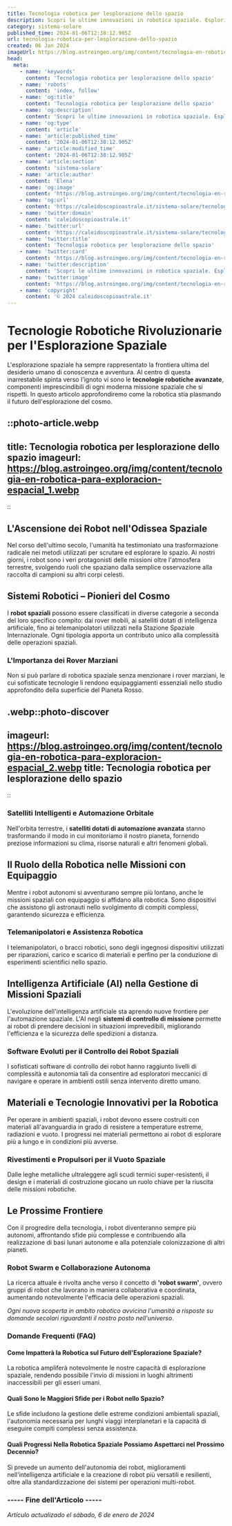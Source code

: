 ```yaml
---
title: Tecnologia robotica per lesplorazione dello spazio
description: Scopri le ultime innovazioni in robotica spaziale. Esploriamo come la tecnologia robotica sta rivoluzionando lesplorazione spaziale.
category: sistema-solare
published_time: 2024-01-06T12:38:12.905Z
url: tecnologia-robotica-per-lesplorazione-dello-spazio
created: 06 Jan 2024
imageUrl: https://blog.astroingeo.org/img/content/tecnologia-en-robotica-para-exploracion-espacial_1.webp
head:
  meta:
    - name: 'keywords'
      content: 'Tecnologia robotica per lesplorazione dello spazio'
    - name: 'robots'
      content: 'index, follow'
    - name: 'og:title'
      content: 'Tecnologia robotica per lesplorazione dello spazio'
    - name: 'og:description'
      content: 'Scopri le ultime innovazioni in robotica spaziale. Esploriamo come la tecnologia robotica sta rivoluzionando lesplorazione spaziale.'
    - name: 'og:type'
      content: 'article'
    - name: 'article:published_time'
      content: '2024-01-06T12:38:12.905Z'
    - name: 'article:modified_time'
      content: '2024-01-06T12:38:12.905Z'
    - name: 'article:section'
      content: 'sistema-solare'
    - name: 'article:author'
      content: 'Elena'
    - name: 'og:image'
      content: 'https://blog.astroingeo.org/img/content/tecnologia-en-robotica-para-exploracion-espacial_1.webp'
    - name: 'og:url'
      content: 'https://caleidoscopioastrale.it/sistema-solare/tecnologia-robotica-per-lesplorazione-dello-spazio'
    - name: 'twitter:domain'
      content: 'caleidoscopioastrale.it'
    - name: 'twitter:url'
      content: 'https://caleidoscopioastrale.it/sistema-solare/tecnologia-robotica-per-lesplorazione-dello-spazio'
    - name: 'twitter:title'
      content: 'Tecnologia robotica per lesplorazione dello spazio'
    - name: 'twitter:card'
      content: 'https://blog.astroingeo.org/img/content/tecnologia-en-robotica-para-exploracion-espacial_1.webp'
    - name: 'twitter:description'
      content: 'Scopri le ultime innovazioni in robotica spaziale. Esploriamo come la tecnologia robotica sta rivoluzionando lesplorazione spaziale.'
    - name: 'twitter:image'
      content: 'https://blog.astroingeo.org/img/content/tecnologia-en-robotica-para-exploracion-espacial_1.webp'
    - name: 'copyright'
      content: '© 2024 caleidoscopioastrale.it'
---
```

# Tecnologie Robotiche Rivoluzionarie per l'Esplorazione Spaziale

L'esplorazione spaziale ha sempre rappresentato la frontiera ultima del desiderio umano di conoscenza e avventura. Al centro di questa inarrestabile spinta verso l'ignoto vi sono le **tecnologie robotiche avanzate**, componenti imprescindibili di ogni moderna missione spaziale che si rispetti. In questo articolo approfondiremo come la robotica stia plasmando il futuro dell'esplorazione del cosmo.

::photo-article.webp
---
title: Tecnologia robotica per lesplorazione dello spazio
imageurl: https://blog.astroingeo.org/img/content/tecnologia-en-robotica-para-exploracion-espacial_1.webp
---
::

## L'Ascensione dei Robot nell'Odissea Spaziale

Nel corso dell'ultimo secolo, l'umanità ha testimoniato una trasformazione radicale nei metodi utilizzati per scrutare ed esplorare lo spazio. Ai nostri giorni, i robot sono i veri protagonisti delle missioni oltre l'atmosfera terrestre, svolgendo ruoli che spaziano dalla semplice osservazione alla raccolta di campioni su altri corpi celesti.

## Sistemi Robotici – Pionieri del Cosmo

I **robot spaziali** possono essere classificati in diverse categorie a seconda del loro specifico compito: dai rover mobili, ai satelliti dotati di intelligenza artificiale, fino ai telemanipolatori utilizzati nella Stazione Spaziale Internazionale. Ogni tipologia apporta un contributo unico alla complessità delle operazioni spaziali.

### L'Importanza dei Rover Marziani

Non si può parlare di robotica spaziale senza menzionare i rover marziani, le cui sofisticate tecnologie li rendono equipaggiamenti essenziali nello studio approfondito della superficie del Pianeta Rosso.

.webp::photo-discover
---
imageurl: https://blog.astroingeo.org/img/content/tecnologia-en-robotica-para-exploracion-espacial_2.webp
title: Tecnologia robotica per lesplorazione dello spazio
---
::

### Satelliti Intelligenti e Automazione Orbitale

Nell'orbita terrestre, i **satelliti dotati di automazione avanzata** stanno trasformando il modo in cui monitoriamo il nostro pianeta, fornendo preziose informazioni su clima, risorse naturali e altri fenomeni globali.

## Il Ruolo della Robotica nelle Missioni con Equipaggio

Mentre i robot autonomi si avventurano sempre più lontano, anche le missioni spaziali con equipaggio si affidano alla robotica. Sono dispositivi che assistono gli astronauti nello svolgimento di compiti complessi, garantendo sicurezza e efficienza.

### Telemanipolatori e Assistenza Robotica

I telemanipolatori, o bracci robotici, sono degli ingegnosi dispositivi utilizzati per riparazioni, carico e scarico di materiali e perfino per la conduzione di esperimenti scientifici nello spazio.

## Intelligenza Artificiale (AI) nella Gestione di Missioni Spaziali

L'evoluzione dell'intelligenza artificiale sta aprendo nuove frontiere per l'automazione spaziale. L'AI negli **sistemi di controllo di missione** permette ai robot di prendere decisioni in situazioni imprevedibili, migliorando l'efficienza e la sicurezza delle spedizioni a distanza.

### Software Evoluti per il Controllo dei Robot Spaziali

I sofisticati software di controllo dei robot hanno raggiunto livelli di complessità e autonomia tali da consentire ad esploratori meccanici di navigare e operare in ambienti ostili senza intervento diretto umano.

## Materiali e Tecnologie Innovativi per la Robotica

Per operare in ambienti spaziali, i robot devono essere costruiti con materiali all'avanguardia in grado di resistere a temperature estreme, radiazioni e vuoto. I progressi nei materiali permettono ai robot di esplorare più a lungo e in condizioni più avverse.

### Rivestimenti e Propulsori per il Vuoto Spaziale

Dalle leghe metalliche ultraleggere agli scudi termici super-resistenti, il design e i materiali di costruzione giocano un ruolo chiave per la riuscita delle missioni robotiche.

## Le Prossime Frontiere

Con il progredire della tecnologia, i robot diventeranno sempre più autonomi, affrontando sfide più complesse e contribuendo alla realizzazione di basi lunari autonome e alla potenziale colonizzazione di altri pianeti.

### Robot Swarm e Collaborazione Autonoma

La ricerca attuale è rivolta anche verso il concetto di **'robot swarm'**, ovvero gruppi di robot che lavorano in maniera collaborativa e coordinata, aumentando notevolmente l'efficacia delle operazioni spaziali.

*_Ogni nuova scoperta in ambito robotico avvicina l'umanità a risposte su domande secolari riguardanti il nostro posto nell'universo._*

### Domande Frequenti (FAQ)

#### Come Impatterà la Robotica sul Futuro dell'Esplorazione Spaziale?
La robotica ampliferà notevolmente le nostre capacità di esplorazione spaziale, rendendo possibile l'invio di missioni in luoghi altrimenti inaccessibili per gli esseri umani.

#### Quali Sono le Maggiori Sfide per i Robot nello Spazio?
Le sfide includono la gestione delle estreme condizioni ambientali spaziali, l'autonomia necessaria per lunghi viaggi interplanetari e la capacità di eseguire compiti complessi senza assistenza.

#### Quali Progressi Nella Robotica Spaziale Possiamo Aspettarci nel Prossimo Decennio?
Si prevede un aumento dell'autonomia dei robot, miglioramenti nell'intelligenza artificiale e la creazione di robot più versatili e resilienti, oltre alla standardizzazione dei sistemi per operazioni multi-robot.

### ----- Fine dell'Articolo -----

_Artículo actualizado el sábado, 6 de enero de 2024_